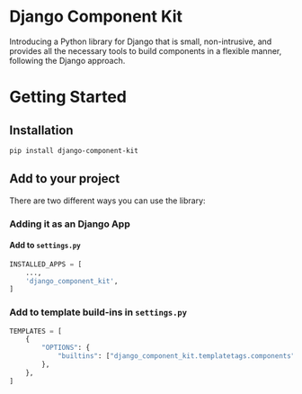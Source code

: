 # Django Component Kit
Introducing a Python library for Django that is small, non-intrusive, and provides all the necessary tools to build components in a flexible manner, following the Django approach.



# Getting Started
## Installation
```bash
pip install django-component-kit
```

## Add to your project
There are two different ways you can use the library:

### Adding it as an Django App
#### Add to `settings.py`
```python
INSTALLED_APPS = [
    ...,
    'django_component_kit',
]
```

### Add to template build-ins in `settings.py`
```python
TEMPLATES = [
    {
        "OPTIONS": {
            "builtins": ["django_component_kit.templatetags.components"],
        },
    },
]
```
